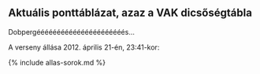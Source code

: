 ## Aktuális ponttáblázat, azaz a VAK dicsőségtábla

Dobpergéééééééééééééééééééééés...

A verseny állása 2012. április 21-én, 23:41-kor:

{% include allas-sorok.md %}
